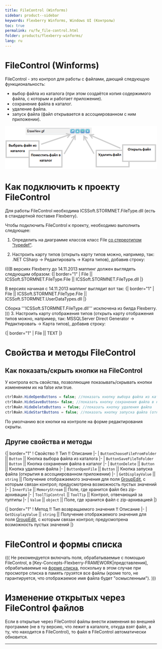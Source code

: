 ```yaml
---
title: FileControl (Winforms)
sidebar: product--sidebar
keywords: Flexberry Winforms, Windows UI (Контролы)
toc: true
permalink: ru/fw_file-control.html
folder: products/flexberry-winforms/
lang: ru
---
```



# FileControl (Winforms)
FileControl - это контрол для работы с файлами, дающий следующую функциональность:
* выбор файла из каталога (при этом создаётся копия содержимого файла, с которым и работает приложение).
* сохранение файла в каталог.
* удаление файла.
* запуск файла (файл открывается в ассоциированном с ним приложении).

![](/images/pages/products/flexberry-winforms/controls/file-control/file-control.png)

# Как подключить к проекту FileControl
Для работы FileControl необходима ICSSoft.STORMNET.FileType.dll (есть в стандартной поставке Flexberry). 

Чтобы подключить FileControl к проекту, необходимо выполнить следующее: 

1. Определить на диаграмме классов класс File [со стереотипом "typedef"](classes-with-stereotype--typedef.html). 

2. Настроить карту типов (открыть карту типов можно, например, так: .NET CSharp -> Редактировать -> Карта типов), добавив строку:

(((<msg type=Important>В версиях Flexberry до 14.11.2013 маппинг должен выглядеть следующим образом:
{| border="1" 
| File || ICSSoft.STORMNET.FileType.File || ICSSoft.STORMNET.FileType.dll 
|}

В версиях начиная с 14.11.2013 маппинг выглядит вот так:
{| border="1" 
| File || ICSSoft.STORMNET.FileType.File || ICSSoft.STORMNET.UserDataTypes.dll 
|}

Сборка '''ICSSoft.STORMNET.FileType.dll''' исключена из билда Flexberry.
</msg>)))
3. Настроить карту отображения типов (открыть карту отображения типов можно, например, так: MSSQLServer Direct Generator -> Редактировать -> Карта типов), добавив строку:

{| border="1" 
| File || TEXT
|}


# Свойства и методы FileControl
## Как показать/скрыть кнопки на FileControl
У контрола есть свойства, позволяющие показывать/скрывать кнопки изменением их на false или true.
```cs
ctrlФайл.HideOpenButtons = false; //показать кнопку выбора файла из каталога
ctrlФайл.HideSaveButtons= false; //показать кнопку сохранения файла в каталог
ctrlФайл.HideDeleteButtons = false; //показать кнопку удаления файла
ctrlФайл.HideStartButtons = false; //показать кнопку запуска файла (открытия в ассоциированном приложении)
```
По умолчанию все кнопки на контроле на форме редактирования скрыты.

## Другие свойства и методы
{| border="1"
! Свойство !! Тип !! Описание
|-
| `ButtonChooseFileFromFolder` || `Button` || Кнопка выбора файла из каталога
|-
| `ButtonSaveFileToFolder` || `Button` || Кнопка сохранения файла в каталог
|-
| `ButtonDelete` || `Button` || Кнопка удаления файла
|-
| `ButtonOpenFile` || `Button` || Кнопка запуска файла (открытия в ассоциированном приложении)
|-
| `GetDisplayValue` || `string` || Получение отображаемого значения для поля [GroupEdit](group-edit.html), с которым связан контрол; предусмотрена возможность пустых значений
|-
| `InnerFile` || `MemoryStream` || Поле, где хранится файл без zip-архивации
|-
| `ToolTipControl` || `ToolTip` || Контрол, отвечающий за тултипы
|-
| `Value` || `object` || Поле, где хранится файл с zip-архивацией
|}

{| border="1"
! Метод !! Тип возвращаемого значения !! Описание
|-
| `GetDisplayValue` || `string` || Получение отображаемого значения для поля [GroupEdit](group-edit.html), с которым связан контрол; предусмотрена возможность пустых значений
|}

# FileControl и формы списка


(((
<msg type=important>Не рекомендуется включать поля, обрабатываемые с помощью FileControl, в [Key-Concepts-Flexberry-FRAMEWORK|представления], обрабатываемые на [форме списка](Формы-списка-классы-со-стереотипом-listform.html), поскольку в этом случае при просмотре списка в память грузятся все файлы (кроме того, не гарантируется, что отображаемое имя файла будет "осмысленным").</msg>
)))


# Изменение открытых через FileControl файлов
Если в открытые через FileControl файлы внести изменения во внешней программе (не в ту версию, что лежит в каталоге, откуда взят файл, а ту, что находится в FileControl), то файл в FileControl автоматически обновится.

----